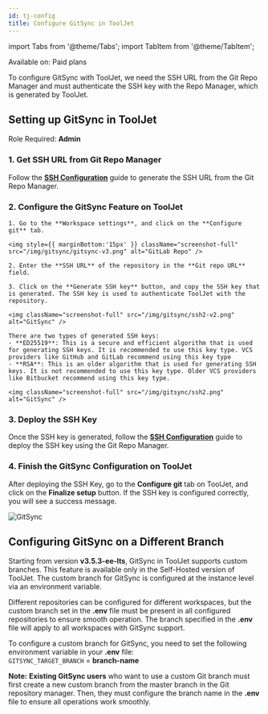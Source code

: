 ```yaml
---
id: tj-config
title: Configure GitSync in ToolJet
---
```


import Tabs from '@theme/Tabs';
import TabItem from '@theme/TabItem';

<div className='badge badge--primary heading-badge'>Available on: Paid plans</div>

To configure GitSync with ToolJet, we need the SSH URL from the Git Repo Manager and must authenticate the SSH key with the Repo Manager, which is generated by ToolJet.

## Setting up GitSync in ToolJet

Role Required: **Admin**

### 1. Get SSH URL from Git Repo Manager

Follow the **[SSH Configuration](/docs/release-management/gitsync/ssh-config#generating-ssh-url)** guide to generate the SSH URL from the Git Repo Manager.

### 2. Configure the GitSync Feature on ToolJet

    1. Go to the **Workspace settings**, and click on the **Configure git** tab.

    <img style={{ marginBottom:'15px' }} className="screenshot-full" src="/img/gitsync/gitsync-v3.png" alt="GitLab Repo" />

    2. Enter the **SSH URL** of the repository in the **Git repo URL** field.

    3. Click on the **Generate SSH key** button, and copy the SSH key that is generated. The SSH key is used to authenticate ToolJet with the repository.

    <img className="screenshot-full" src="/img/gitsync/ssh2-v2.png" alt="GitSync" />

    There are two types of generated SSH keys:
    - **ED25519**: This is a secure and efficient algorithm that is used for generating SSH keys. It is recommended to use this key type. VCS providers like GitHub and GitLab recommend using this key type
    - **RSA**: This is an older algorithm that is used for generating SSH keys. It is not recommended to use this key type. Older VCS providers like Bitbucket recommend using this key type.

    <img className="screenshot-full" src="/img/gitsync/ssh2.png" alt="GitSync" />

### 3. Deploy the SSH Key

Once the SSH key is generated, follow the **[SSH Configuration](/docs/release-management/gitsync/ssh-config#deploy-the-ssh-key)** guide to deploy the SSH key using the Git Repo Manager.

### 4. Finish the GitSync Configuration on ToolJet

After deploying the SSH Key, go to the **Configure git** tab on ToolJet, and click on the **Finalize setup** button. If the SSH key is configured correctly, you will see a success message.

<img className="screenshot-full" src="/img/gitsync/finalize-ssh2-configuration-v2.png" alt="GitSync" />

## Configuring GitSync on a Different Branch
Starting from version **v3.5.3-ee-lts**, GitSync in ToolJet supports custom branches. This feature is available only in the Self-Hosted version of ToolJet. The custom branch for GitSync is configured at the instance level via an environment variable.

Different repositories can be configured for different workspaces, but the custom branch set in the **.env** file must be present in all configured repositories to ensure smooth operation. The branch specified in the **.env** file will apply to all workspaces with GitSync support.

To configure a custom branch for GitSync, you need to set the following environment variable in your **.env** file:  <br/>
`GITSYNC_TARGET_BRANCH` = **branch-name**

**Note:** **Existing GitSync users** who want to use a custom Git branch must first create a new custom branch from the master branch in the Git repository manager. Then, they must configure the branch name in the **.env** file to ensure all operations work smoothly.
